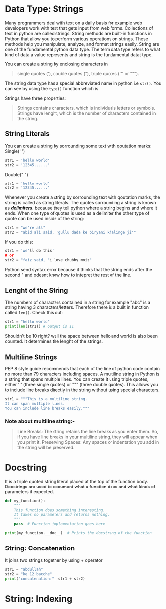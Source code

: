 # Data Type: Strings
Many programmers deal with text on a daily basis for example web developers work with text that gets input from web forms. Collections of text in python are called strings. String methods are built-in functions in Python that allow you to perform various operations on strings. These methods help you manipulate, analyze, and format strings easily.
String are one of the fundamental python data type. The term data type refers to what kind of data a value represents and string is the fundamental datat type.

You can create a string by enclosing characters in 
> single quotes ('), 
> double quotes ("),
> triple quotes (''' or """).

The string data type has a special abbreviated name in python i.e `str()`. You can see by using the `type()` function which is 

Strings have three properties:
> Strings contains characters, which is individuals letters or symbols.
> Strings have lenght, which is the number of characters contained in the string.

## String Literals
You can create a string by sorrounding some text with qoutation marks:
Single(' ')
```py
str1 = 'hello world'
str2 = '12345......'
```
Double(" ")
```py
str1 = 'hello world'
str2 = '12345......'
```
Whenever you create a string by sorrounding text with qoutation marks, the string is called as string literals. The quotes sorrounding a string is known as ***delimiters***. because they tell python where a string begins and where it ends. When one type of quotes is used as a delimiter the other type of quote can be used inside of the string:
```py
str1 = "we're all"
str2 = "abid ali said, 'gullu dada ke biryani khalinge ji'"
```

If you do this:
```py
str1 = 'we'll do this'
# or
str2 = "faiz said, "i love chubby moiz"
```

Python send syntax error because it thinks that the string ends after the second " and odesnt know how to intepret the rest of the line.

## Lenght of the String
The numbers of characters contained in a string for example "abc" is a string having 3 characters/letters. Therefore there is a built in function called `len()`. Check this out:
```py
str1 = "hello world"
print(len(str1)) # output is 11
```
Shouldn't be 10 right? well the space between hello and world is also been counted. It determines the lenght of the strings.

## Multiline Strings
PEP 8 style guide recommends that each of the line of python code contain no more than 79 characters including spaces. A multiline string in Python is a string that spans multiple lines. You can create it using triple quotes, either ''' (three single quotes) or """ (three double quotes). This allows you to include line breaks directly in the string without using special characters.

```py
str1 = """This is a multiline string.
It can span multiple lines.
You can include line breaks easily."""
```
### Note about multiline string:- 
> Line Breaks: The string retains the line breaks as you enter them. So, if you have line breaks in your multiline string, they will appear when you print it.
> Preserving Spaces: Any spaces or indentation you add in the string will be preserved.


# Docstring
It is a triple quoted string literal placed at the top of the function body. Docstrings are used to document what a function does and what kinds of parameters it expected.
```py
def my_function():
    """
    This function does something interesting.
    It takes no parameters and returns nothing.
    """
    pass  # Function implementation goes here

print(my_function.__doc__)  # Prints the docstring of the function
```

## String: Concatenation
It joins two strings together by using + operator
```py
str1 = "abdullah"
str2 = "ke 12 bacche"
print("concatenation:", str1 + str2)
```

# String: Indexing
